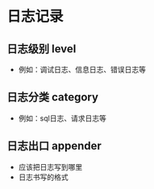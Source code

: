 # 日志记录

## 日志级别 level

+ 例如：调试日志、信息日志、错误日志等

## 日志分类 category

+ 例如：sql日志、请求日志等

## 日志出口 appender

+ 应该把日志写到哪里
+ 日志书写的格式
